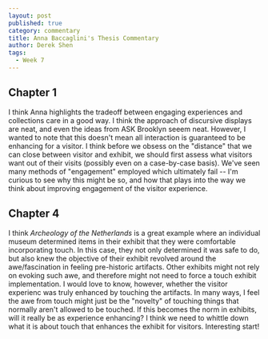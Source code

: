 ```yaml
---
layout: post
published: true
category: commentary
title: Anna Baccaglini's Thesis Commentary
author: Derek Shen
tags:
  - Week 7
---
```

## Chapter 1

I think Anna highlights the tradeoff between engaging experiences and collections care in a good way. I think the approach of discursive displays are neat, and even the ideas from ASK Brooklyn seeem neat. However, I wanted to note that this doesn't mean all interaction is guaranteed to be enhancing for a visitor. I think before we obsess on the "distance" that we can close between visitor and exhibit, we should first assess what visitors want out of their visits (possibly even on a case-by-case basis). We've seen many methods of "engagement" employed which ultimately fail -- I'm curious to see why this might be so, and how that plays into the way we think about improving engagement of the visitor experience.


## Chapter 4

I think _Archeology of the Netherlands_ is a great example where an individual museum determined items in their exhibit that they were comfortable incorporating touch. In this case, they not only determined it was safe to do, but also knew the objective of their exhibit revolved around the awe/fascination in feeling pre-historic artifacts. Other exhibits might not rely on evoking such awe, and therefore might not need to force a touch exhibit implementation. I would love to know, however, whether the visitor experienc was truly enhanced by touching the artifacts. In many ways, I feel the awe from touch might just be the "novelty" of touching things that normally aren't allowed to be touched. If this becomes the norm in exhibits, will it really be as experience enhancing? I think we need to whittle down what it is about touch that enhances the exhibit for visitors. Interesting start!